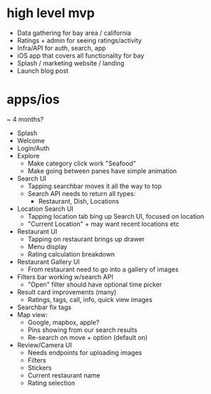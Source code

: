 # high level mvp

- Data gathering for bay area / california
- Ratings + admin for seeing ratings/activity
- Infra/API for auth, search, app
- iOS app that covers all functionality for bay
- Splash / marketing website / landing
- Launch blog post

# apps/ios

~ 4 months?

- Splash
- Welcome
- Login/Auth
- Explore
  - Make category click work "Seafood"
  - Make going between panes have simple animation
- Search UI
  - Tapping searchbar moves it all the way to top
  - Search API needs to return all types:
    - Restaurant, Dish, Locations
- Location Search UI
  - Tapping location tab bing up Search UI, focused on location
  - "Current Location" + may want recent locations etc
- Restaurant UI
  - Tapping on restaurant brings up drawer
  - Menu display
  - Rating calculation breakdown
- Restaurant Gallery UI
  - From restaurant need to go into a gallery of images
- Filters bar working w/search API
  - "Open" filter should have optional time picker
- Result card improvements (many)
  - Ratings, tags, call, info, quick view images
- Searchbar fix tags
- Map view:
  - Google, mapbox, apple?
  - Pins showing from our search results
  - Re-search on move + option (default on)
- Review/Camera UI
  - Needs endpoints for uploading images
  - Filters
  - Stickers
  - Current restaurant name
  - Rating selection

